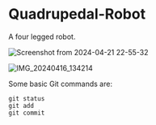# Quadrupedal-Robot

A four legged robot.

![Screenshot from 2024-04-21 22-55-32](https://github.com/santosh451/Quadrupedal-Robot/assets/147600054/b63da63e-b924-460b-8341-4ac39405f5ff)

![IMG_20240416_134214](https://github.com/santosh451/Quadrupedal-Robot/assets/147600054/c239e010-6f71-4cdc-9952-be0592d95b04)


Some basic Git commands are:
```
git status
git add
git commit
```
